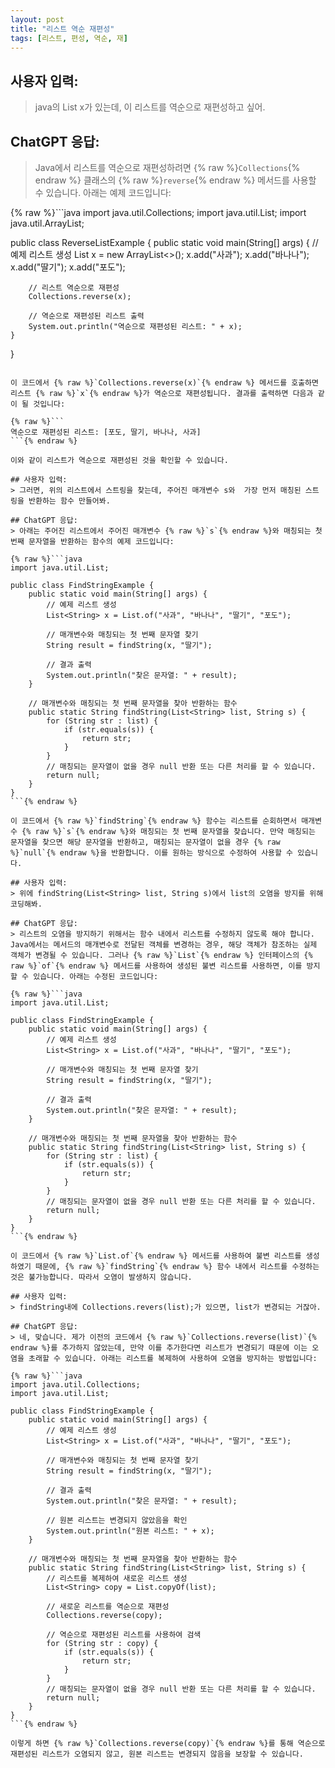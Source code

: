 ```yaml
---
layout: post
title: "리스트 역순 재편성"
tags: [리스트, 편성, 역순, 재]
---
```


## 사용자 입력:
> java의 List<String> x가 있는데,    이 리스트를 역순으로 재편성하고 싶어.

## ChatGPT 응답:
> Java에서 리스트를 역순으로 재편성하려면 {% raw %}`Collections`{% endraw %} 클래스의 {% raw %}`reverse`{% endraw %} 메서드를 사용할 수 있습니다. 아래는 예제 코드입니다:

{% raw %}```java
import java.util.Collections;
import java.util.List;
import java.util.ArrayList;

public class ReverseListExample {
    public static void main(String[] args) {
        // 예제 리스트 생성
        List<String> x = new ArrayList<>();
        x.add("사과");
        x.add("바나나");
        x.add("딸기");
        x.add("포도");

        // 리스트 역순으로 재편성
        Collections.reverse(x);

        // 역순으로 재편성된 리스트 출력
        System.out.println("역순으로 재편성된 리스트: " + x);
    }
}
```{% endraw %}

이 코드에서 {% raw %}`Collections.reverse(x)`{% endraw %} 메서드를 호출하면 리스트 {% raw %}`x`{% endraw %}가 역순으로 재편성됩니다. 결과를 출력하면 다음과 같이 될 것입니다:

{% raw %}```
역순으로 재편성된 리스트: [포도, 딸기, 바나나, 사과]
```{% endraw %}

이와 같이 리스트가 역순으로 재편성된 것을 확인할 수 있습니다.

## 사용자 입력:
> 그러면, 위의 리스트에서 스트링을 찾는데, 주어진 매개변수 s와  가장 먼저 매칭된 스트링을 반환하는 함수 만들어봐.

## ChatGPT 응답:
> 아래는 주어진 리스트에서 주어진 매개변수 {% raw %}`s`{% endraw %}와 매칭되는 첫 번째 문자열을 반환하는 함수의 예제 코드입니다:

{% raw %}```java
import java.util.List;

public class FindStringExample {
    public static void main(String[] args) {
        // 예제 리스트 생성
        List<String> x = List.of("사과", "바나나", "딸기", "포도");

        // 매개변수와 매칭되는 첫 번째 문자열 찾기
        String result = findString(x, "딸기");

        // 결과 출력
        System.out.println("찾은 문자열: " + result);
    }

    // 매개변수와 매칭되는 첫 번째 문자열을 찾아 반환하는 함수
    public static String findString(List<String> list, String s) {
        for (String str : list) {
            if (str.equals(s)) {
                return str;
            }
        }
        // 매칭되는 문자열이 없을 경우 null 반환 또는 다른 처리를 할 수 있습니다.
        return null;
    }
}
```{% endraw %}

이 코드에서 {% raw %}`findString`{% endraw %} 함수는 리스트를 순회하면서 매개변수 {% raw %}`s`{% endraw %}와 매칭되는 첫 번째 문자열을 찾습니다. 만약 매칭되는 문자열을 찾으면 해당 문자열을 반환하고, 매칭되는 문자열이 없을 경우 {% raw %}`null`{% endraw %}을 반환합니다. 이를 원하는 방식으로 수정하여 사용할 수 있습니다.

## 사용자 입력:
> 위에 findString(List<String> list, String s)에서 list의 오염을 방지를 위해 코딩해봐.

## ChatGPT 응답:
> 리스트의 오염을 방지하기 위해서는 함수 내에서 리스트를 수정하지 않도록 해야 합니다. Java에서는 메서드의 매개변수로 전달된 객체를 변경하는 경우, 해당 객체가 참조하는 실제 객체가 변경될 수 있습니다. 그러나 {% raw %}`List`{% endraw %} 인터페이스의 {% raw %}`of`{% endraw %} 메서드를 사용하여 생성된 불변 리스트를 사용하면, 이를 방지할 수 있습니다. 아래는 수정된 코드입니다:

{% raw %}```java
import java.util.List;

public class FindStringExample {
    public static void main(String[] args) {
        // 예제 리스트 생성
        List<String> x = List.of("사과", "바나나", "딸기", "포도");

        // 매개변수와 매칭되는 첫 번째 문자열 찾기
        String result = findString(x, "딸기");

        // 결과 출력
        System.out.println("찾은 문자열: " + result);
    }

    // 매개변수와 매칭되는 첫 번째 문자열을 찾아 반환하는 함수
    public static String findString(List<String> list, String s) {
        for (String str : list) {
            if (str.equals(s)) {
                return str;
            }
        }
        // 매칭되는 문자열이 없을 경우 null 반환 또는 다른 처리를 할 수 있습니다.
        return null;
    }
}
```{% endraw %}

이 코드에서 {% raw %}`List.of`{% endraw %} 메서드를 사용하여 불변 리스트를 생성하였기 때문에, {% raw %}`findString`{% endraw %} 함수 내에서 리스트를 수정하는 것은 불가능합니다. 따라서 오염이 발생하지 않습니다.

## 사용자 입력:
> findString내에 Collections.revers(list);가 있으면, list가 변경되는 거잖아.

## ChatGPT 응답:
> 네, 맞습니다. 제가 이전의 코드에서 {% raw %}`Collections.reverse(list)`{% endraw %}를 추가하지 않았는데, 만약 이를 추가한다면 리스트가 변경되기 때문에 이는 오염을 초래할 수 있습니다. 아래는 리스트를 복제하여 사용하여 오염을 방지하는 방법입니다:

{% raw %}```java
import java.util.Collections;
import java.util.List;

public class FindStringExample {
    public static void main(String[] args) {
        // 예제 리스트 생성
        List<String> x = List.of("사과", "바나나", "딸기", "포도");

        // 매개변수와 매칭되는 첫 번째 문자열 찾기
        String result = findString(x, "딸기");

        // 결과 출력
        System.out.println("찾은 문자열: " + result);

        // 원본 리스트는 변경되지 않았음을 확인
        System.out.println("원본 리스트: " + x);
    }

    // 매개변수와 매칭되는 첫 번째 문자열을 찾아 반환하는 함수
    public static String findString(List<String> list, String s) {
        // 리스트를 복제하여 새로운 리스트 생성
        List<String> copy = List.copyOf(list);

        // 새로운 리스트를 역순으로 재편성
        Collections.reverse(copy);

        // 역순으로 재편성된 리스트를 사용하여 검색
        for (String str : copy) {
            if (str.equals(s)) {
                return str;
            }
        }
        // 매칭되는 문자열이 없을 경우 null 반환 또는 다른 처리를 할 수 있습니다.
        return null;
    }
}
```{% endraw %}

이렇게 하면 {% raw %}`Collections.reverse(copy)`{% endraw %}를 통해 역순으로 재편성된 리스트가 오염되지 않고, 원본 리스트는 변경되지 않음을 보장할 수 있습니다.

